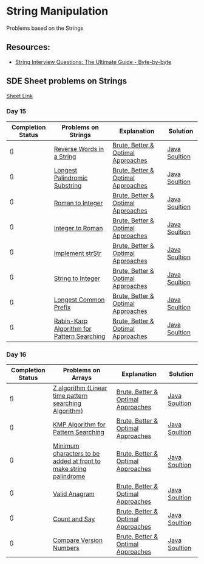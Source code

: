 # String Manipulation

Problems based on the Strings

## Resources:

- [String Interview Questions: The Ultimate Guide - Byte-by-byte](https://www.byte-by-byte.com/strings/)

## SDE Sheet problems on Strings

[Sheet Link](https://takeuforward.org/interviews/strivers-sde-sheet-top-coding-interview-problems/)

### Day 15

| Completion Status | Problems on Strings | Explanation | Solution |
| --- | --- | --- | --- |
| 🔃 | [Reverse Words in a String](https://leetcode.com/problems/reverse-words-in-a-string/) | [Brute, Better & Optimal Approaches](#) | [Java Soultion](./src/sde_sheet/.java) |
| 🔃 | [Longest Palindromic Substring](https://leetcode.com/problems/longest-palindromic-substring/) | [Brute, Better & Optimal Approaches](#) | [Java Soultion](./src/sde_sheet/.java) |
| 🔃 | [Roman to Integer](https://leetcode.com/problems/roman-to-integer/) | [Brute, Better & Optimal Approaches](#) | [Java Soultion](./src/sde_sheet/.java) |
| 🔃 | [Integer to Roman](https://leetcode.com/problems/integer-to-roman/) | [Brute, Better & Optimal Approaches](#) | [Java Soultion](./src/sde_sheet/.java) |
| 🔃 | [Implement strStr](https://leetcode.com/problems/implement-strstr/) | [Brute, Better & Optimal Approaches](#) | [Java Soultion](./src/sde_sheet/.java) |
| 🔃 | [String to Integer](https://leetcode.com/problems/string-to-integer-atoi/) | [Brute, Better & Optimal Approaches](#) | [Java Soultion](./src/sde_sheet/.java) |
| 🔃 | [Longest Common Prefix](https://leetcode.com/problems/longest-common-prefix/) | [Brute, Better & Optimal Approaches](#) | [Java Soultion](./src/sde_sheet/.java) |
| 🔃 | [Rabin-Karp Algorithm for Pattern Searching](https://www.geeksforgeeks.org/rabin-karp-algorithm-for-pattern-searching/) | [Brute, Better & Optimal Approaches](#) | [Java Soultion](./src/sde_sheet/.java) |

### Day 16

| Completion Status | Problems on Arrays | Explanation | Solution |
| --- | --- | --- | --- |
| 🔃 | [Z algorithm (Linear time pattern searching Algorithm)](https://www.geeksforgeeks.org/z-algorithm-linear-time-pattern-searching-algorithm/) | [Brute, Better & Optimal Approaches](#) | [Java Soultion](./src/sde_sheet/.java) |
| 🔃 | [KMP Algorithm for Pattern Searching](https://www.geeksforgeeks.org/kmp-algorithm-for-pattern-searching/) | [Brute, Better & Optimal Approaches](#) | [Java Soultion](./src/sde_sheet/.java) |
| 🔃 | [Minimum characters to be added at front to make string palindrome](https://www.geeksforgeeks.org/minimum-characters-added-front-make-string-palindrome/) | [Brute, Better & Optimal Approaches](#) | [Java Soultion](./src/sde_sheet/.java) |
| 🔃 | [Valid Anagram](https://leetcode.com/problems/valid-anagram/) | [Brute, Better & Optimal Approaches](#) | [Java Soultion](./src/sde_sheet/.java) |
| 🔃 | [Count and Say](https://leetcode.com/problems/count-and-say/) | [Brute, Better & Optimal Approaches](#) | [Java Soultion](./src/sde_sheet/.java) |
| 🔃 | [Compare Version Numbers](https://leetcode.com/problems/compare-version-numbers/) | [Brute, Better & Optimal Approaches](#) | [Java Soultion](./src/sde_sheet/.java) |
